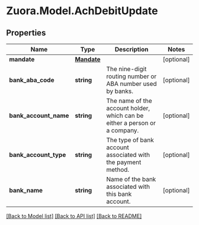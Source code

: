 
# Zuora.Model.AchDebitUpdate

## Properties

Name | Type | Description | Notes
------------ | ------------- | ------------- | -------------
**mandate** | [**Mandate**](Mandate.md) |  | [optional] 
**bank_aba_code** | **string** | The nine-digit routing number or ABA number used by banks. | [optional] 
**bank_account_name** | **string** | The name of the account holder, which can be either a person or a company. | [optional] 
**bank_account_type** | **string** | The type of bank account associated with the payment method. | [optional] 
**bank_name** | **string** | Name of the bank associated with this bank account. | [optional] 

[[Back to Model list]](../README.md#documentation-for-models)
[[Back to API list]](../README.md#documentation-for-api-endpoints)
[[Back to README]](../README.md)

